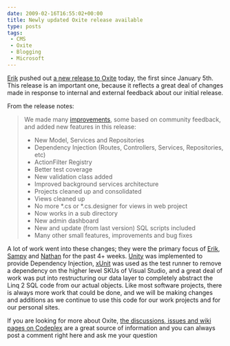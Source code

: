 ```yaml
---
date: 2009-02-16T16:55:02+00:00
title: Newly updated Oxite release available
type: posts
tags:
 - CMS
 - Oxite
 - Blogging
 - Microsoft
---
```

[Erik](https://erikporter.com/) pushed out [a new release to Oxite](https://www.codeplex.com/oxite/Release/ProjectReleases.aspx?ReleaseId=23315) today, the first since January 5th. This release is an important one, because it reflects a great deal of changes made in response to internal and external feedback about our initial release.

From the release notes:

> We made many [improvements](https://www.codeplex.com/oxite/Wiki/View.aspx?title=architecture&referringTitle=Home), some based on community feedback, and added new features in this release:
>
>   * New Model, Services and Repositories
>   * Dependency Injection (Routes, Controllers, Services, Repositories, etc)
>   * ActionFilter Registry
>   * Better test coverage
>   * New validation class added
>   * Improved background services architecture
>   * Projects cleaned up and consolidated
>   * Views cleaned up
>   * No more \*.cs or \*.cs.designer for views in web project
>   * Now works in a sub directory
>   * New admin dashboard
>   * New and update (from last version) SQL scripts included
>   * Many other small features, improvements and bug fixes

A lot of work went into these changes; they were the primary focus of [Erik](https://erikporter.com/), [Sampy](https://sampy.com/) and [Nathan](https://nathan.heskew.com/) for the past 4+ weeks. [Unity](https://codeplex.com/Unity) was implemented to provide Dependency Injection, [xUnit](https://codeplex.com/xunit) was used as the test runner to remove a dependency on the higher level SKUs of Visual Studio, and a great deal of work was put into restructuring our data layer to completely abstract the Linq 2 SQL code from our actual objects. Like most software projects, there is always more work that could be done, and we will be making changes and additions as we continue to use this code for our work projects and for our personal sites.

If you are looking for more about Oxite, [the discussions, issues and wiki pages on Codeplex](https://codeplex.com/oxite) are a great source of information and you can always post a comment right here and ask me your question
